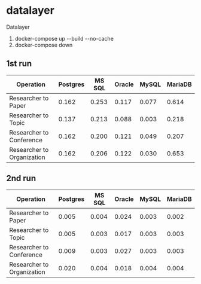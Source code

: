 # datalayer
Datalayer

1. docker-compose up --build --no-cache
2. docker-compose down

## 1st run
| Operation                    | Postgres | MS SQL | Oracle | MySQL  | MariaDB |
| ---                    | --- | --- | --- | ---  | ---  |
| Researcher to Paper          | 0.162    | 0.253  | 0.117  | 0.077  |  0.614 |
| Researcher to Topic          | 0.137    | 0.213  | 0.088  | 0.003  |  0.218 |
| Researcher to Conference     | 0.162    | 0.200  | 0.121  | 0.049  |  0.207 |
| Researcher to Organization   | 0.162    | 0.206  | 0.122  | 0.030  |  0.653 |

## 2nd run
| Operation                    | Postgres | MS SQL | Oracle | MySQL  | MariaDB |
| ---                    | --- | --- | --- | ---  | ---  |
| Researcher to Paper          | 0.005    | 0.004  | 0.024  | 0.003  |  0.002 |
| Researcher to Topic          | 0.005    | 0.003  | 0.017  | 0.003  |  0.003 |
| Researcher to Conference     | 0.009    | 0.003  | 0.027  | 0.003  |  0.003 |
| Researcher to Organization   | 0.020    | 0.004  | 0.018  | 0.004  |  0.004 |
